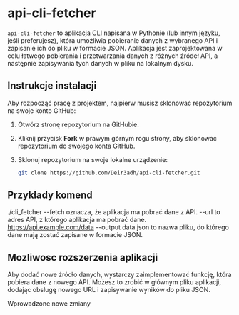 # api-cli-fetcher
`api-cli-fetcher` to aplikacja CLI napisana w Pythonie (lub innym języku, jeśli preferujesz), która umożliwia pobieranie danych z wybranego API i zapisanie ich do pliku w formacie JSON. Aplikacja jest zaprojektowana w celu łatwego pobierania i przetwarzania danych z różnych źródeł API, a następnie zapisywania tych danych w pliku na lokalnym dysku.

## Instrukcje instalacji

Aby rozpocząć pracę z projektem, najpierw musisz sklonować repozytorium na swoje konto GitHub:

1. Otwórz stronę repozytorium na GitHubie.
2. Kliknij przycisk **Fork** w prawym górnym rogu strony, aby sklonować repozytorium do swojego konta GitHub.
3. Sklonuj repozytorium na swoje lokalne urządzenie:

   ```bash
   git clone https://github.com/Deir3adh/api-cli-fetcher.git

## Przykłady komend
./cli_fetcher 
--fetch oznacza, że aplikacja ma pobrać dane z API.
--url to adres API, z którego aplikacja ma pobrać dane.
https://api.example.com/data 
--output data.json  to nazwa pliku, do którego dane mają zostać zapisane w formacie JSON.

## Mozliwosc rozszerzenia aplikacji
Aby dodać nowe źródło danych, wystarczy zaimplementować funkcję, która pobiera dane z nowego API. Możesz to zrobić w głównym pliku aplikacji, dodając obsługę nowego URL i zapisywanie wyników do pliku JSON.

Wprowadzone nowe zmiany